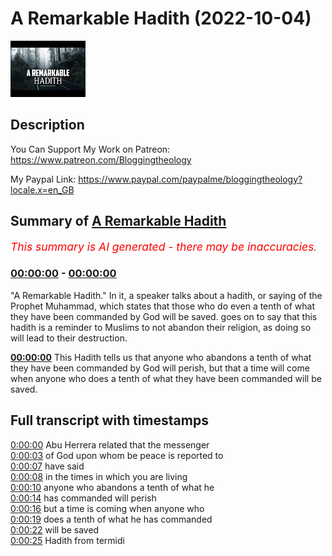 # A Remarkable Hadith (2022-10-04)

![alt A Remarkable Hadith](7Nac9ap7HnE.jpg "A Remarkable Hadith")

## Description

You Can Support My Work on Patreon:
https://www.patreon.com/Bloggingtheology

My Paypal Link: 
https://www.paypal.com/paypalme/bloggingtheology?locale.x=en_GB

## Summary of [A Remarkable Hadith](https://www.youtube.com/watch?v=7Nac9ap7HnE)


*<span style="color:red; font-size:125%">This summary is AI generated - there may be inaccuracies</span>. [](/)*

### [00:00:00](https://www.youtube.com/watch?v=7Nac9ap7HnE&t=0) - [00:00:00](https://www.youtube.com/watch?v=7Nac9ap7HnE&t=0)

 "A Remarkable Hadith." In it, a speaker talks about a hadith, or saying of the Prophet Muhammad, which states that those who do even a tenth of what they have been commanded by God will be saved. goes on to say that this hadith is a reminder to Muslims to not abandon their religion, as doing so will lead to their destruction.

**[00:00:00](https://www.youtube.com/watch?v=7Nac9ap7HnE&t=0)** This Hadith tells us that anyone who abandons a tenth of what they have been commanded by God will perish, but that a time will come when anyone who does a tenth of what they have been commanded will be saved.

## Full transcript with timestamps

[0:00:00](https://youtu.be/7Nac9ap7HnE?t=0) Abu Herrera related that the messenger  
[0:00:03](https://youtu.be/7Nac9ap7HnE?t=3) of God upon whom be peace is reported to  
[0:00:07](https://youtu.be/7Nac9ap7HnE?t=7) have said  
[0:00:08](https://youtu.be/7Nac9ap7HnE?t=8) in the times in which you are living  
[0:00:10](https://youtu.be/7Nac9ap7HnE?t=10) anyone who abandons a tenth of what he  
[0:00:14](https://youtu.be/7Nac9ap7HnE?t=14) has commanded will perish  
[0:00:16](https://youtu.be/7Nac9ap7HnE?t=16) but a time is coming when anyone who  
[0:00:19](https://youtu.be/7Nac9ap7HnE?t=19) does a tenth of what he has commanded  
[0:00:22](https://youtu.be/7Nac9ap7HnE?t=22) will be saved  
[0:00:25](https://youtu.be/7Nac9ap7HnE?t=25) Hadith from termidi  
